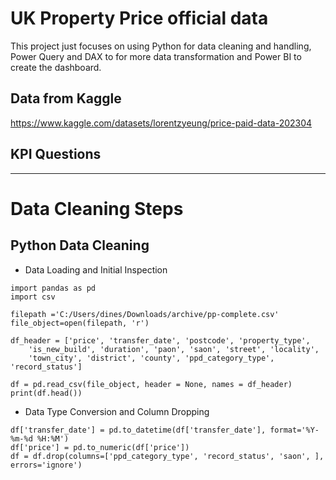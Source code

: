 # UK Property Price official data 
This project just focuses on using Python for data cleaning and handling, Power Query and DAX to for more data transformation and Power BI to create the dashboard.
## Data from Kaggle 
https://www.kaggle.com/datasets/lorentzyeung/price-paid-data-202304
## KPI Questions
________________________________________
# Data Cleaning Steps
## Python Data Cleaning
-	Data Loading and Initial Inspection
``` 
import pandas as pd
import csv

filepath ='C:/Users/dines/Downloads/archive/pp-complete.csv'
file_object=open(filepath, 'r')

df_header = ['price', 'transfer_date', 'postcode', 'property_type',
    'is_new_build', 'duration', 'paon', 'saon', 'street', 'locality',
    'town_city', 'district', 'county', 'ppd_category_type', 'record_status']    

df = pd.read_csv(file_object, header = None, names = df_header)
print(df.head())
```
-	 Data Type Conversion and Column Dropping
```
df['transfer_date'] = pd.to_datetime(df['transfer_date'], format='%Y-%m-%d %H:%M')
df['price'] = pd.to_numeric(df['price'])
df = df.drop(columns=['ppd_category_type', 'record_status', 'saon', ], errors='ignore')
```
